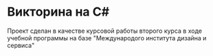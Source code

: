 # Викторина на C#
Проект сделан в качестве курсовой работы второго курса в ходе учебной программы на базе "Международого института дизайна и сервиса"
